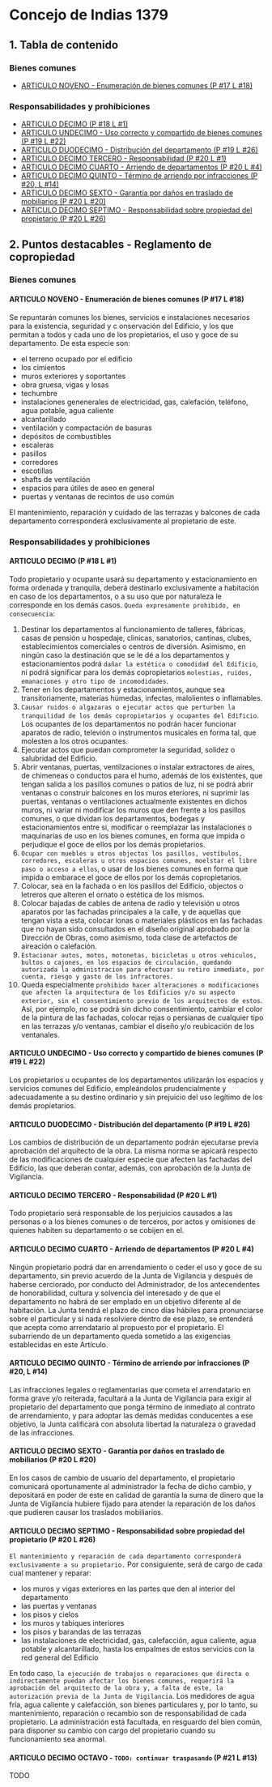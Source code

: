 # Concejo de Indias 1379

## 1. Tabla de contenido

### Bienes comunes
- [ARTICULO NOVENO - Enumeración de bienes comunes (P #17 L #18)](#art9)
### Responsabilidades y prohibiciones

- [ARTICULO DECIMO (P #18 L #1)](#art10)
- [ARTICULO UNDECIMO - Uso correcto y compartido de bienes comunes (P #19 L #22)](#art11)
- [ARTICULO DUODECIMO - Distribución del departamento (P #19 L #26)](#art12)
- [ARTICULO DECIMO TERCERO - Responsabilidad (P #20 L #1)](#art13)
- [ARTICULO DECIMO CUARTO - Arriendo de departamentos (P #20 L #4)](#art14)
- [ARTICULO DECIMO QUINTO - Término de arriendo por infracciones (P #20, L #14)](#art15)
- [ARTICULO DECIMO SEXTO - Garantía por daños en traslado de mobiliarios (P #20 L #20)](#art16)
- [ARTICULO DECIMO SEPTIMO - Responsabilidad sobre propiedad del propietario (P #20 L #26)](#art17)

## 2. Puntos destacables - Reglamento de copropiedad

### Bienes comunes

#### <a name="art9">ARTICULO NOVENO - Enumeración de bienes comunes (P #17 L #18)</a>
Se repuntarán comunes los bienes, servicios e instalaciones necesarios para la existencia, seguridad y c onservación del Edificio, y los que permitan a todos y cada uno de los propietarios, el uso y goce de su departamento. De esta especie son:

- el terreno ocupado por el edificio
- los cimientos
- muros exteriores y soportantes
- obra gruesa, vigas y losas
- techumbre
- instalaciones genenerales de electricidad, gas, calefación, teléfono, agua potable, agua caliente
- alcantarillado
- ventilación y compactación de basuras
- depósitos de combustibles
- escaleras
- pasillos
- corredores
- escotillas
- shafts de ventilación
- espacios para útiles de aseo en general
- puertas y ventanas de recintos de uso común

El mantenimiento, reparación y cuidado de las terrazas y balcones de cada departamento corresponderá exclusivamente al propietario de este.

### Responsabilidades y prohibiciones

#### <a name="art10">ARTICULO DECIMO (P #18 L #1)</a>

Todo propietario y ocupante usará su departamento y estacionamiento en forma ordenada y tranquila, deberá destinarlo exclusivamente a habitación en caso de los departamentos, o a su uso que por naturaleza le corresponde en los demás casos. `Queda expresamente prohibido, en consecuencia`:
 1. Destinar los departamentos al funcionamiento de talleres, fábricas, casas de pensión u hospedaje, clinicas, sanatorios, cantinas, clubes, establecimientos comerciales o centros de diversión. Asimismo, en ningún caso la destinación que se le dé a los departamentos y estacionamientos podrá `dañar la estética o comodidad del Edificio`, ni podrá significar para los demás copropietarios `molestias, ruidos, emanaciones y otro tipo de incomodidades`.
 2. Tener en los departamentos y estacionamientos, aunque sea transitoriamente, materias húmedas, infectas, malolientes o inflamables.
 3. `Causar ruidos o algazaras o ejecutar actos que perturben la tranquilidad de los demás copropietarios y ocupantes del Edificio`. Los ocupantes de los departamentos no podrán hacer funcionar aparatos de radio, televión o instrumentos musicales en forma tal, que molesten a los otros ocupantes.
 4. Ejecutar actos que puedan comprometer la seguridad, solidez o salubridad del Edificio.
 5. Abrir ventanas, puertas, ventilzaciones o instalar extractores de aires, de chimeneas o conductos para el humo, además de los existentes, que tengan salida a los pasillos comunes o patios de luz, ni se podrá abrir ventanas o construir balcones en los muros eteriores, ni suprimir las puertas, ventanas o ventilaciones actualmente existentes en dichos muros, ni variar ni modificar los muros que den frente a los pasillos comunes, o que dividan los departamentos, bodegas y estacionamientos entre si, modificar o reemplazar las instalaciones o maquinarias de uso en los bienes comunes, en forma que impida o perjudique el goce de ellos por los demás propietarios.
 6. `Ocupar con muebles u otros objectos los pasillos, vestíbulos, corredores, escaleras u otros espacios comunes, moelstar el libre paso o acceso a ellos`, o usar de los bienes comunes en forma que impida o embarace el goce de ellos por los demás copropietarios.
 7. Colocar, sea en la fachada o en los pasillos del Edificio, objectos o letreros que alteren el ornato o estética de los mismos.
 8. Colocar bajadas de cables de antena de radio y televisión u otros aparatos por las fachadas principales a la calle, y de aquellas que tengan vista a esta, colocar lonas o materiales plásticos en las fachadas que no hayan sido consultados en el diseño original aprobado por la Dirección de Obras, como asimismo, toda clase de artefactos de aireación o calefación.
 9. `Estacionar autos, motos, motonetas, bicicletas u otros vehiculos, bultos o cajones, en los espacios de circulación, quedando autorizada la administracion para efectuar su retiro inmediato, por cuenta, riesgo y gasto de los infractores.`
 10. Queda especialmente `prohibido hacer alteraciones o modificaciones que afecten la arquitectura de los Edificios y/o su aspecto exterior, sin el consentimiento previo de los arquitectos de estos`. Asi, por ejemplo, no se podrá sin dicho consentimiento, cambiar el color de la pintura de las fachadas, colocar rejas o persianas de cualquier tipo en las terrazas y/o ventanas, cambiar el diseño y/o reubicación de los ventanales.
 

 #### <a name="art11">ARTICULO UNDECIMO - Uso correcto y compartido de bienes comunes (P #19 L #22)</a>
 Los propietarios u ocupantes de los departamentos utilizarán los espacios y servicios comunes del Edificio, empleándolos prudencialmente y adecuadamente a su destino ordinario y sin prejuicio del uso legítimo de los demás propietarios.

 #### <a name="art12">ARTICULO DUODECIMO - Distribución del departamento (P #19 L #26)</a>

 Los cambios de distribución de un departamento podrán ejecutarse previa aprobación del arquitecto de la obra. La misma norma se apicará respecto de las modificaciones de cualquier especie que afecten las fachadas del Edificio, las que deberan contar, además, con aprobación de la Junta de Vigilancia.
 
 #### <a name="art13">ARTICULO DECIMO TERCERO - Responsabilidad (P #20 L #1)</a>

 Todo propietario será responsable de los perjuicios causados a las personas o a los bienes comunes o de terceros, por actos y omisiones de quienes habiten su departamento o se cobijen en el.

 #### <a name="art14">ARTICULO DECIMO CUARTO - Arriendo de departamentos (P #20 L #4)</a>

 Ningún propietario podrá dar en arrendamiento o ceder el uso y goce de su departamento, sin previo acuerdo de la Junta de Vigilancia y después de haberse cerciorado, por conducto del Administrador, de los antecendentes de honorabilidad, cultura y solvencia del interesado y de que el departamento no habrá de ser emplado en un objetivo diferente al de habitación. La Junta tendrá el plazo de cinco días hábiles para pronunciarse sobre el particular y si nada resolviere dentro de ese plazo, se entenderá que acepta como arrendatario al propuesto por el propietario. El subarriendo de un departamento queda sometido a las exigencias establecidas en este Artículo.

 #### <a name="art15">ARTICULO DECIMO QUINTO - Término de arriendo por infracciones (P #20, L #14)</a>

 Las infracciones legales o reglamentarias que cometa el arrendatario en forma grave y/o reiterada, facultará a la Junta de Vigilancia para exigir al propietario del departamento que ponga término de inmediato al contrato de arrendamiento, y para adoptar las demás medidas conducentes a ese objetivo, la Junta calificará con absoluta libertad la naturaleza o gravedad de las infracciones.

#### <a name="art16">ARTICULO DECIMO SEXTO - Garantía por daños en traslado de mobiliarios (P #20 L #20)</a>

En los casos de cambio de usuario del departamento, el propietario comunicará oportunamente al administrador la fecha de dicho cambio, y depositará en poder de este en calidad de garantía la suma de dinero que la Junta de Vigilancia hubiere fijado para atender la reparación de los daños que pudieren causar los traslados mobiliarios.

#### <a name="art17">ARTICULO DECIMO SEPTIMO - Responsabilidad sobre propiedad del propietario (P #20 L #26)</a>

`El mantenimiento y reparación de cada departamento corresponderá exclusivamente a su propietario.` Por consiguiente, será de cargo de cada cual mantener y reparar:
 - los muros y vigas exteriores en las partes que den al interior del departamento
 - las puertas y ventanas
 - los pisos y cielos
 - los muros y tabiques interiores
 - los pisos y barandas de las terrazas
 - las instalaciones de electricidad, gas, calefacción, agua caliente, agua potable y alcantarillado, hasta los empalmes de estos servicios con la red general del Edificio

 En todo caso, `la ejecución de trabajos o reparaciones que directa o indirectamente puedan afectar los bienes comunes, requerirá la aprobación del arquitecto de la obra y, a falta de este, la autorización previa de la Junta de Vigilancia`. Los medidores de agua fría, agua caliente y calefacción, son bienes particulares y, por lo tanto, su mantenimiento, reparación o recambio son de responsabilidad de cada propietario.
 La administración está facultada, en resguardo del bien común, para disponer su cambio con cargo del propietario cuando su funcionamiento sea anormal.

#### <a name="art18">ARTICULO DECIMO OCTAVO - `TODO: continuar traspasando` (P #21 L #13)</a>
TODO